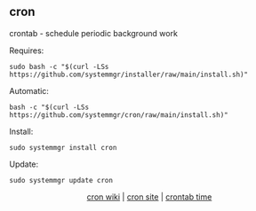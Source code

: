 ## cron  
  
crontab - schedule periodic background work  
  
Requires:  

```shell
sudo bash -c "$(curl -LSs https://github.com/systemmgr/installer/raw/main/install.sh)"
```

Automatic:

```shell
bash -c "$(curl -LSs https://github.com/systemmgr/cron/raw/main/install.sh)"
```

Install:

```shell
sudo systemmgr install cron
```

Update:

```shell
sudo systemmgr update cron
```

<p align=center>
  <a href="https://wiki.archlinux.org/index.php/cron" target="_blank">cron wiki</a>  |  
  <a href="https://pubs.opengroup.org/onlinepubs/9699919799/utilities/crontab.html" target="_blank">cron site</a>  |  
  <a href="https://crontab.guru" target="_blank">crontab time</a>
</p>
